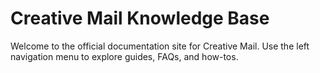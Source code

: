 # Creative Mail Knowledge Base

Welcome to the official documentation site for Creative Mail. Use the left navigation menu to explore guides, FAQs, and how-tos.
